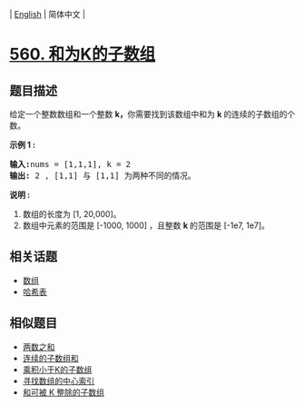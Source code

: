 
| [English](README.md) | 简体中文 |

# [560. 和为K的子数组](https://leetcode-cn.com/problems/subarray-sum-equals-k/)

## 题目描述

<p>给定一个整数数组和一个整数&nbsp;<strong>k，</strong>你需要找到该数组中和为&nbsp;<strong>k&nbsp;</strong>的连续的子数组的个数。</p>

<p><strong>示例 1 :</strong></p>

<pre>
<strong>输入:</strong>nums = [1,1,1], k = 2
<strong>输出:</strong> 2 , [1,1] 与 [1,1] 为两种不同的情况。
</pre>

<p><strong>说明 :</strong></p>

<ol>
	<li>数组的长度为 [1, 20,000]。</li>
	<li>数组中元素的范围是 [-1000, 1000] ，且整数&nbsp;<strong>k&nbsp;</strong>的范围是&nbsp;[-1e7, 1e7]。</li>
</ol>


## 相关话题

- [数组](https://leetcode-cn.com/tag/array)
- [哈希表](https://leetcode-cn.com/tag/hash-table)

## 相似题目

- [两数之和](../two-sum/README.md)
- [连续的子数组和](../continuous-subarray-sum/README.md)
- [乘积小于K的子数组](../subarray-product-less-than-k/README.md)
- [寻找数组的中心索引](../find-pivot-index/README.md)
- [和可被 K 整除的子数组](../subarray-sums-divisible-by-k/README.md)
